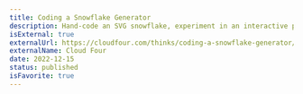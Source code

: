 ```yaml
---
title: Coding a Snowflake Generator
description: Hand-code an SVG snowflake, experiment in an interactive playground, and generate infinite random snowflakes with a dash of JavaScript.
isExternal: true
externalUrl: https://cloudfour.com/thinks/coding-a-snowflake-generator/
externalName: Cloud Four
date: 2022-12-15
status: published
isFavorite: true
---
```

